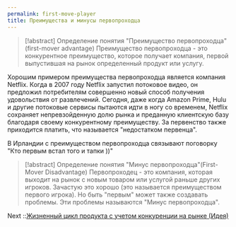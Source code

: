 ```yaml
---
permalink: first-move-player
title: Преимущества и минусы первопроходца
---
```



 > 
 > \[!abstract\] Определение понятия "Преимущество первопроходца" (first-mover advantage)
 > Преимущество первопроходца - это конкурентное преимущество, которое получает компания, первой выпустившая на рынок определенный продукт или услугу.

Хорошим примером преимущества первопроходца является компания Netflix. Когда в 2007 году Netflix запустил потоковое видео, он предложил потребителям совершенно новый способ получения удовольствия от развлечений. Сегодня, даже когда Amazon Prime, Hulu и другие потоковые сервисы пытаются идти в ногу со временем, Netflix сохраняет непревзойденную долю рынка и преданную клиентскую базу благодаря своему конкурентному преимуществу. За первенство также приходится платить, что называется "недостатком первенца".

В Ирландии с преимуществом первопроходца связывают поговорку "Кто первым встал того и тапки ))" 

 > 
 > \[!abstract\] Определение понятия "Минус первопроходца"(First-Mover Disadvantage) 
 > Первопроходец - это компания, которая выходит на рынок с новым товаром или услугой раньше других игроков. Зачастую это хорошо (это называется преимуществом первого игрока). Но быть "первым" может также создавать проблемы. Эти проблемы называются "Минус первопроходца".

Next ::[Жизненный цикл продукта с учетом конкуренции на рынке (Идея)](%D0%96%D0%B8%D0%B7%D0%BD%D0%B5%D0%BD%D0%BD%D1%8B%D0%B9%20%D1%86%D0%B8%D0%BA%D0%BB%20%D0%BF%D1%80%D0%BE%D0%B4%D1%83%D0%BA%D1%82%D0%B0%20%D1%81%20%D1%83%D1%87%D0%B5%D1%82%D0%BE%D0%BC%20%D0%BA%D0%BE%D0%BD%D0%BA%D1%83%D1%80%D0%B5%D0%BD%D1%86%D0%B8%D0%B8%20%D0%BD%D0%B0%20%D1%80%D1%8B%D0%BD%D0%BA%D0%B5%20%28%D0%98%D0%B4%D0%B5%D1%8F%29.md)

